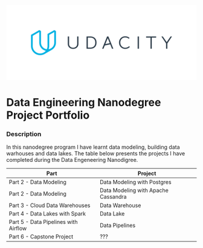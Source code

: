 <img src="./images/udacity_logo.png" height="200">

# Data Engineering Nanodegree Project Portfolio

### Description

In this nanodegree program I have learnt data modeling, building data warhouses and data lakes. The table below presents the projects I have completed during the Data Engeneering Nanodigree.

| Part                                 | Project                                   |
| ------------------------------------ | ----------------------------------------- |
| Part 2 - Data Modeling               | Data Modeling with Postgres               |
| Part 2 - Data Modeling               | Data Modeling with Apache Cassandra       |
| Part 3 - Cloud Data Warehouses       | Data Warehouse                            |
| Part 4 - Data Lakes with Spark       | Data Lake                                 |
| Part 5 - Data Pipelines with Airflow | Data Pipelines                            |
| Part 6 - Capstone Project            | ???                                       |